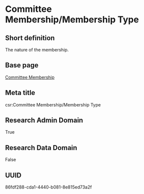 # Committee Membership/Membership Type
## Short definition
The nature of the membership.
## Base page
[Committee Membership](https://github.com/EuroCRIS/CASRAI-Dictionairies/blob/main/Objects/Committee%20Membership.md)
## Meta title
csr:Committee Membership/Membership Type
## Research Admin Domain
True
## Research Data Domain
False
## UUID
86fdf288-cda1-4440-b081-8e815ed73a2f
